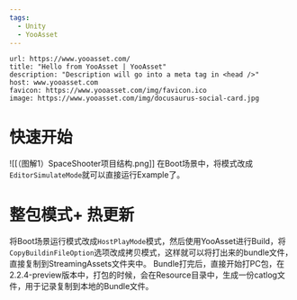 ```yaml
---
tags:
  - Unity
  - YooAsset
---
```


```cardlink
url: https://www.yooasset.com/
title: "Hello from YooAsset | YooAsset"
description: "Description will go into a meta tag in <head />"
host: www.yooasset.com
favicon: https://www.yooasset.com/img/favicon.ico
image: https://www.yooasset.com/img/docusaurus-social-card.jpg
```

# 快速开始

![[（图解1）SpaceShooter项目结构.png]]
在Boot场景中，将模式改成`EditorSimulateMode`就可以直接运行Example了。

# 整包模式+ 热更新

将Boot场景运行模式改成`HostPlayMode`模式，然后使用YooAsset进行Build，将`CopyBuildinFileOption`选项改成拷贝模式，这样就可以将打出来的bundle文件，直接复制到StreamingAssets文件夹中。
Bundle打完后，直接开始打PC包，在2.2.4-preview版本中，打包的时候，会在Resource目录中，生成一份catlog文件，用于记录复制到本地的Bundle文件。
